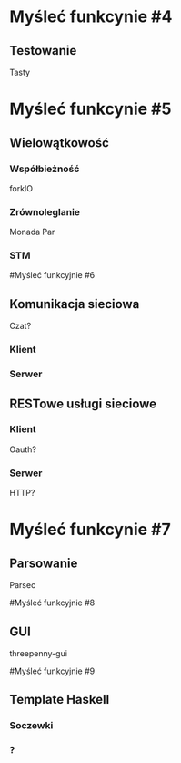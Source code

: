 # Myśleć funkcynie #4
## Testowanie
Tasty

# Myśleć funkcynie #5
## Wielowątkowość
### Współbieżność
forkIO

### Zrównoleglanie
Monada Par

### STM

#Myśleć funkcyjnie #6
## Komunikacja sieciowa
Czat?
### Klient

### Serwer

## RESTowe usługi sieciowe
### Klient
Oauth?

### Serwer
HTTP?

# Myśleć funkcynie #7
## Parsowanie
Parsec

#Myśleć funkcyjnie #8
## GUI
threepenny-gui

#Myśleć funkcyjnie #9
## Template Haskell
### Soczewki
### ?
